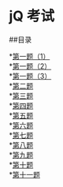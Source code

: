 # jQ 考试

##目录

*[第一题（1）](1-jquery.html)<br>
*[第一题（2）](1-jqueryui.html)<br>
*[第一题（3）](1-jquerymobile.html)<br>
*[第二题](2.html)<br>
*[第三题](3.html)<br>
*[第四题](4.html)<br>
*[第五题](5.html)<br>
*[第六题](6.html)<br>
*[第七题](7.html)<br>
*[第八题](8.html)<br>
*[第九题](9.html)<br>
*[第十题](10.html)<br>
*[第十一题](11.html)<br>
